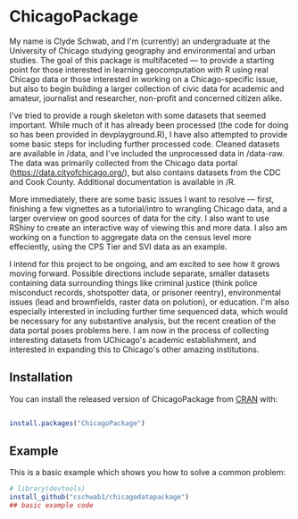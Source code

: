 # ChicagoPackage

<!-- badges: start -->
<!-- badges: end -->

My name is Clyde Schwab, and I'm (currently) an undergraduate at the University of Chicago studying geography and environmental and urban studies. The goal of this package is multifaceted — to provide a starting point for those interested in learning geocomputation with R using real Chicago data or those interested in working on a Chicago-specific issue, but also to begin building a larger collection of civic data for academic and amateur, journalist and researcher, non-profit and concerned citizen alike. 

I've tried to provide a rough skeleton with some datasets that seemed important. While much of it has already been processed (the code for doing so has been provided in devplayground.R), I have also attempted to provide some basic steps for including further processed code. Cleaned datasets are available in /data, and I've included the unprocessed data in /data-raw. The data was primarily collected from the Chicago data portal (https://data.cityofchicago.org/), but also contains datasets from the CDC and Cook County. Additional documentation is available in /R. 

More immediately, there are some basic issues I want to resolve — first, finishing a few vignettes as a tutorial/intro to wrangling Chicago data, and a larger overview on good sources of data for the city. I also want to use RShiny to create an interactive way of viewing this and more data. I also am working on a function to aggregate data on the census level more effeciently, using the CPS Tier and SVI data as an example. 

I intend for this project to be ongoing, and am excited to see how it grows moving forward. Possible directions include separate, smaller datasets containing data surrounding things like criminal justice (think police misconduct records, shotspotter data, or prisoner reentry), environmental issues (lead and brownfields, raster data on polution), or education. I'm also especially interested in including further time sequenced data, which would be necessary for any substantive analysis, but the recent creation of the data portal poses problems here. I am now in the process of collecting interesting datasets from UChicago's academic establishment, and interested in expanding this to Chicago's other amazing institutions. 

## Installation

You can install the released version of ChicagoPackage from [CRAN](https://CRAN.R-project.org) with:

``` r

install.packages("ChicagoPackage")
```

## Example

This is a basic example which shows you how to solve a common problem:

``` r
# library(devtools)
install_github("cschwab1/chicagodatapackage")
## basic example code
```

